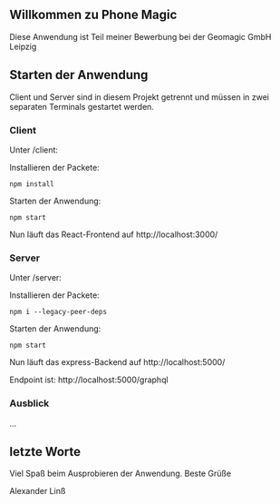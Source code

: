 ## Willkommen zu Phone Magic

Diese Anwendung ist Teil meiner Bewerbung bei der Geomagic GmbH Leipzig

## Starten der Anwendung 

Client und Server sind in diesem Projekt getrennt und müssen in zwei separaten Terminals gestartet werden. 

### Client

Unter /client:

Installieren der Packete: 
```
npm install 
```
Starten der Anwendung: 
```
npm start
```
Nun läuft das React-Frontend auf http://localhost:3000/

### Server 

Unter /server:

Installieren der Packete: 
```
npm i --legacy-peer-deps
```
Starten der Anwendung: 
```
npm start
```
Nun läuft das express-Backend auf http://localhost:5000/

Endpoint ist: http://localhost:5000/graphql


### Ausblick

...

## letzte Worte

Viel Spaß beim Ausprobieren der Anwendung. 
Beste Grüße 

Alexander Linß 